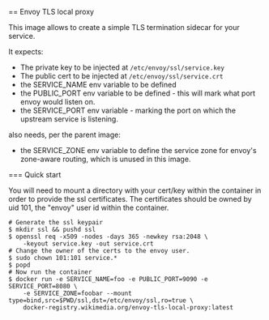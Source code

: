 == Envoy TLS local proxy

This image allows to create a simple TLS termination sidecar for your service.

It expects:
- The private key to be injected at `/etc/envoy/ssl/service.key`
- The public cert to be injected at `/etc/envoy/ssl/service.crt`
- the SERVICE_NAME env variable to be defined
- the PUBLIC_PORT env variable to be defined - this will mark what port envoy
  would listen on.
- the SERVICE_PORT env variable - marking the port on which the upstream
  service is listening.

also needs, per the parent image:

- the SERVICE_ZONE env variable to define the service zone for envoy's
  zone-aware routing, which is unused in this image.


=== Quick start

You will need to mount a directory with your cert/key within the container in
order to provide the ssl certificates. The certificates should be owned by
uid 101, the "envoy" user id within the container.


    # Generate the ssl keypair
    $ mkdir ssl && pushd ssl
    $ openssl req -x509 -nodes -days 365 -newkey rsa:2048 \
        -keyout service.key -out service.crt
    # Change the owner of the certs to the envoy user.
    $ sudo chown 101:101 service.*
    $ popd
    # Now run the container
    $ docker run -e SERVICE_NAME=foo -e PUBLIC_PORT=9090 -e SERVICE_PORT=8080 \
        -e SERVICE_ZONE=foobar --mount type=bind,src=$PWD/ssl,dst=/etc/envoy/ssl,ro=true \
        docker-registry.wikimedia.org/envoy-tls-local-proxy:latest
